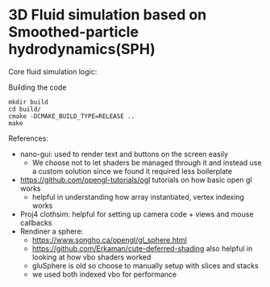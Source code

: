 # 3D Fluid simulation based on Smoothed-particle hydrodynamics(SPH)

Core fluid simulation logic: <TODO add paper link>

Building the code
```
mkdir build
cd build/
cmake -DCMAKE_BUILD_TYPE=RELEASE ..
make
```

References:
- nano-gui: used to render text and buttons on the screen easily
    - We choose not to let shaders be managed through it and instead use a custom solution since we found it required less boilerplate
- https://github.com/opengl-tutorials/ogl tutorials on how basic open gl works
    - helpful in understanding how array instantiated, vertex indexing works
- Proj4 clothsim: helpful for setting up camera code + views and mouse callbacks
- Rendiner a sphere: 
    - https://www.songho.ca/opengl/gl_sphere.html
    - https://github.com/Erkaman/cute-deferred-shading also helpful in looking at how vbo shaders worked
    - gluSphere is old so choose to manually setup with slices and stacks
    - we used both indexed vbo for performance
